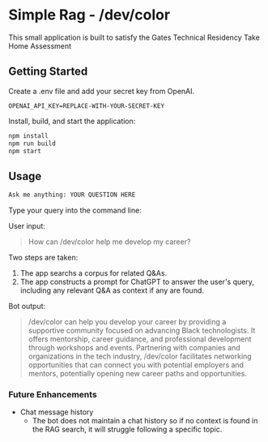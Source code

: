 # Simple Rag - /dev/color

This small application is built to satisfy the Gates Technical Residency Take Home Assessment

## Getting Started

Create a .env file and add your secret key from OpenAI.

```node
OPENAI_API_KEY=REPLACE-WITH-YOUR-SECRET-KEY
```

Install, build, and start the application:

```bash
npm install
npm run build
npm start
```

## Usage

```bash
Ask me anything: YOUR QUESTION HERE
```

Type your query into the command line:

User input:
> How can /dev/color help me develop my career?

Two steps are taken:

1. The app searchs a corpus for related Q&As.
2. The app constructs a prompt for ChatGPT to answer the user's query, including any relevant Q&A as context if any are found.

Bot output:
>/dev/color can help you develop your career by providing a supportive community focused on advancing Black technologists. It offers mentorship, career guidance, and professional development through workshops and events. Partnering with companies and organizations in the tech industry, /dev/color facilitates networking opportunities that can connect you with potential employers and mentors, potentially opening new career paths and opportunities.

### Future Enhancements

* Chat message history
  * The bot does not maintain a chat history so if no context is found in the RAG search, it will struggle following a specific topic.
